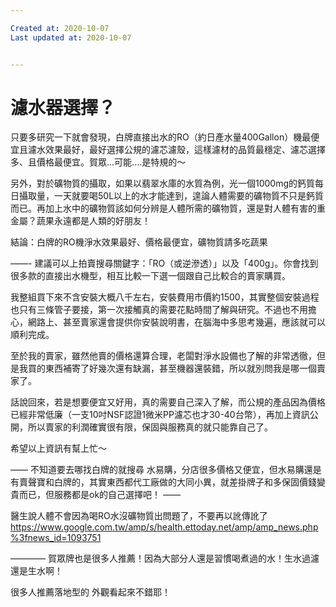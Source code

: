 ```yaml
---

Created at: 2020-10-07
Last updated at: 2020-10-07


---
```


# 濾水器選擇？


只要多研究一下就會發現，白牌直接出水的RO（約日產水量400Gallon）機最便宜且濾水效果最好，最好選擇公規的濾芯濾殼，這樣濾材的品質最穩定、濾芯選擇多、且價格最便宜。賀眾...可能....是特規的～

另外，對於礦物質的攝取，如果以翡翠水庫的水質為例，光一個1000mg的鈣質每日攝取量，一天就要喝50L以上的水才能達到，遑論人體需要的礦物質不只是鈣質而已。再加上水中的礦物質該如何分辨是人體所需的礦物質，還是對人體有害的重金屬？蔬果永遠都是人類的好朋友！

結論：白牌的RO機淨水效果最好、價格最便宜，礦物質請多吃蔬果

——-
建議可以上拍賣搜尋關鍵字：「RO（或逆滲透）」以及「400g」。你會找到很多款的直接出水機型，相互比較一下選一個跟自己比較合的賣家購買。

我整組買下來不含安裝大概八千左右，安裝費用市價約1500，其實整個安裝過程也只有三條管子要接，第一次接觸真的需要花點時間了解與研究。不過也不用擔心，網路上、甚至賣家還會提供你安裝說明書，在腦海中多思考幾遍，應該就可以順利完成。

至於我的賣家，雖然他賣的價格還算合理，老闆對淨水設備也了解的非常透徹，但是我買的東西補寄了好幾次還有缺漏，甚至機器還裝錯，所以就別問我是哪一個賣家了。

話說回來，若是想要便宜又好用，真的需要自己深入了解，而公規的產品因為價格已經非常低廉（一支10吋NSF認證1微米PP濾芯也才30-40台幣），再加上資訊公開，所以賣家的利潤確實很有限，保固與服務真的就只能靠自己了。

希望以上資訊有幫上忙～

——
不知道要去哪找白牌的就搜尋 水易購，分店很多價格又便宜，但水易購還是有賣聲寶和白牌的，其實東西都代工廠做的大同小異，就差掛牌子和多保固價錢變貴而已，但服務都是ok的自己選擇吧！
——

醫生說人體不會因為喝RO水沒礦物質出問題了，不要再以訛傳訛了
<https://www.google.com.tw/amp/s/health.ettoday.net/amp/amp_news.php%3fnews_id=1093751>

————
賀眾牌也是很多人推薦！因為大部分人還是習慣喝煮過的水！生水過濾還是生水啊！

很多人推薦落地型的 外觀看起來不錯耶！

